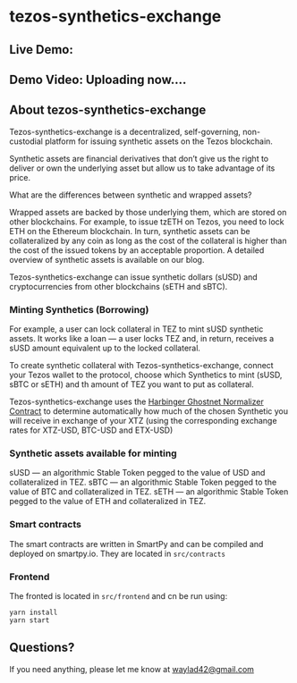 # tezos-synthetics-exchange

## Live Demo:

## Demo Video: Uploading now....

## About tezos-synthetics-exchange

Tezos-synthetics-exchange is a decentralized, self-governing, non-custodial platform for issuing synthetic assets on the Tezos blockchain.

Synthetic assets are financial derivatives that don’t give us the right to deliver or own the underlying asset but allow us to take advantage of its price.

What are the differences between synthetic and wrapped assets?

Wrapped assets are backed by those underlying them, which are stored on other blockchains. For example, to issue tzETH on Tezos, you need to lock ETH on the Ethereum blockchain. In turn, synthetic assets can be collateralized by any coin as long as the cost of the collateral is higher than the cost of the issued tokens by an acceptable proportion. A detailed overview of synthetic assets is available on our blog.

Tezos-synthetics-exchange can issue synthetic dollars (sUSD) and cryptocurrencies from other blockchains (sETH and sBTC).

### Minting Synthetics (Borrowing)

For example, a user can lock collateral in TEZ to mint sUSD synthetic assets. It works like a loan — a user locks TEZ and, in return, receives a sUSD amount equivalent up to the locked collateral.

To create synthetic collateral with Tezos-synthetics-exchange, connect your Tezos wallet to the protocol, choose which Synthetics to mint (sUSD, sBTC or sETH) and th amount of TEZ you want to put as collateral.

Tezos-synthetics-exchange uses the [Harbinger Ghostnet Normalizer Contract](https://better-call.dev/ghostnet/KT1ENe4jbDE1QVG1euryp23GsAeWuEwJutQX/storage) to determine automatically how much of the chosen Synthetic you will receive in exchange of your XTZ (using the corresponding exchange rates for XTZ-USD, BTC-USD and ETX-USD)

### Synthetic assets available for minting

sUSD — an algorithmic Stable Token pegged to the value of USD and collateralized in TEZ.
sBTC — an algorithmic Stable Token pegged to the value of BTC and collateralized in TEZ.
sETH — an algorithmic Stable Token pegged to the value of ETH and collateralized in TEZ.

### Smart contracts

The smart contracts are written in SmartPy and can be compiled and deployed on smartpy.io. They are located in `src/contracts`

### Frontend

The fronted is located in `src/frontend` and cn be run using:

```
yarn install
yarn start
```

## Questions?

If you need anything, please let me know at waylad42@gmail.com
